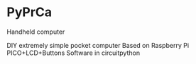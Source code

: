 # PyPrCa
Handheld computer

DIY extremely simple pocket computer
Based on Raspberry Pi PICO+LCD+Buttons
Software in circuitpython
